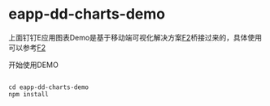# eapp-dd-charts-demo

上面钉钉E应用图表Demo是基于移动端可视化解决方案[F2](https://antv.alipay.com/zh-cn/f2/3.x/index.html)桥接过来的，具体使用可以参考[F2](https://antv.alipay.com/zh-cn/f2/3.x/index.html)

开始使用DEMO
```

cd eapp-dd-charts-demo
npm install
```
